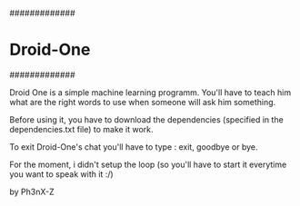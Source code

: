 #############
# Droid-One #
#############

Droid One is a simple machine learning programm.
You'll have to teach him what are the right words to use when someone will ask him something.

Before using it, you have to download the dependencies (specified in the dependencies.txt file) to make it work.

To exit Droid-One's chat you'll have to type : exit, goodbye or bye.

For the moment, i didn't setup the loop (so you'll have to start it everytime you want to speak with it :/)

by Ph3nX-Z
